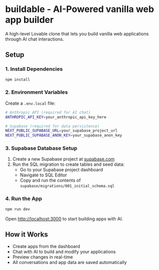 # buildable - AI-Powered vanilla web app builder

A high-level Lovable clone that lets you build vanilla web applications through AI chat interactions.

## Setup

### 1. Install Dependencies

```bash
npm install
```

### 2. Environment Variables

Create a `.env.local` file:

```bash
# Anthropic API (required for AI chat)
ANTHROPIC_API_KEY=your_anthropic_api_key_here

# Supabase (required for data persistence)
NEXT_PUBLIC_SUPABASE_URL=your_supabase_project_url
NEXT_PUBLIC_SUPABASE_ANON_KEY=your_supabase_anon_key
```

### 3. Supabase Database Setup

1. Create a new Supabase project at [supabase.com](https://supabase.com)
2. Run the SQL migration to create tables and seed data:
   - Go to your Supabase project dashboard
   - Navigate to SQL Editor
   - Copy and run the contents of `supabase/migrations/001_initial_schema.sql`

### 4. Run the App

```bash
npm run dev
```

Open [http://localhost:3000](http://localhost:3000) to start building apps with AI.

## How it Works

- Create apps from the dashboard
- Chat with AI to build and modify your applications
- Preview changes in real-time
- All conversations and app data are saved automatically
